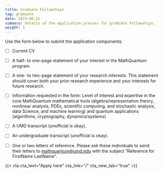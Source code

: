 ```yaml
---
title: Graduate Fellowships
tag: graduate
date: 2023-06-22
summary: Details of the application process for graduate fellowships.
weight: 3
---
```


Use the form below to submit the application components:
- [ ] Current CV
- [ ] A half- to one-page statement of your interest in the MathQuantum program.
- [ ] A one- to two-page statement of your research interests. This statement should cover both your prior research experience and your interests for future research.
- [ ] Information requested in the form: Level of interest and expertise in the core MathQuantum mathematical tools (algebra/representation theory, nonlinear analysis, PDEs, scientific computing, and stochastic analysis, data Science, and machine learning) and quantum applications (algorithms, cryptography, dynamics/systems)
- [ ] A UMD transcript (unofficial is okay).
- [ ] An undergraduate transcript (unofficial is okay).
- [ ] One or two letters of reference. Please ask these individuals to send their letters to mathquantum@umd.edu with the subject “Reference for FirstName LastName”.


{{< cta cta_text="Apply here" cta_link="/" cta_new_tab="true" >}}
